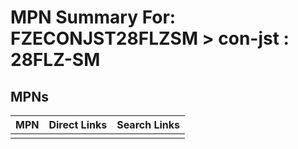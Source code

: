 



# MPN Summary For: FZECONJST28FLZSM > con-jst : 28FLZ-SM

## MPNs
  

|MPN|Direct Links|Search Links|
| :--- | :--- | :--- |
||||
